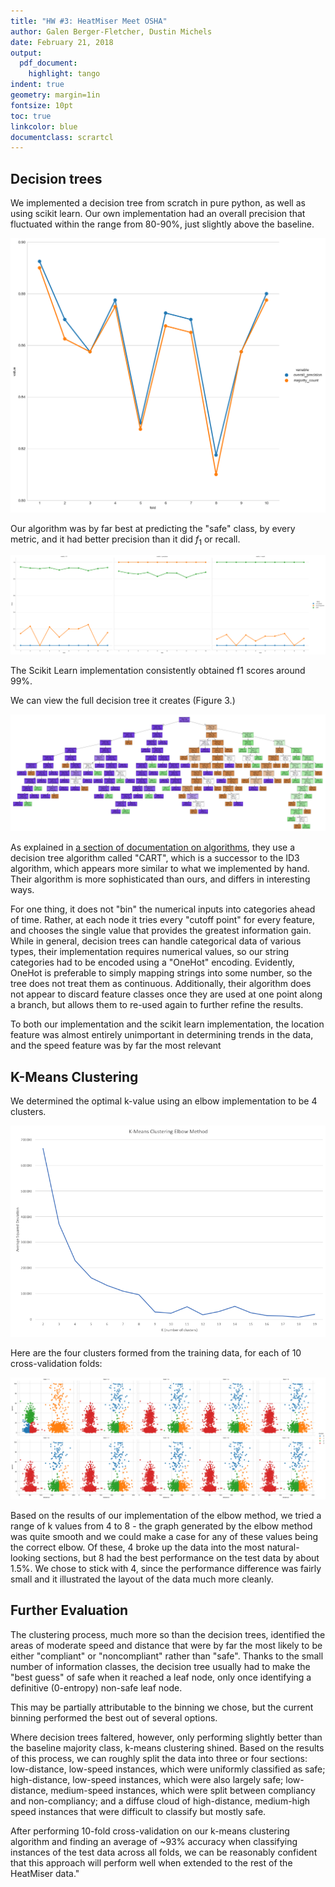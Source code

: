 ```yaml
---
title: "HW #3: HeatMiser Meet OSHA"
author: Galen Berger-Fletcher, Dustin Michels
date: February 21, 2018
output:
  pdf_document:
    highlight: tango
indent: true
geometry: margin=1in
fontsize: 10pt
toc: true
linkcolor: blue
documentclass: scrartcl
---
```


## Decision trees

We implemented a decision tree from scratch in pure python, as well as using scikit learn. Our own implementation had an overall precision that fluctuated within the range from 80-90%, just slightly above the baseline.

![Overall precision for each fold compared to baseline, programmatically generated.](images/dec_tree_prec.png)

Our algorithm was by far best at predicting the "safe" class, by every metric, and it had better precision than it did $f_1$ or recall.

![All three performance metrics for each class](images/dec_tree_all_metrics.png)

The Scikit Learn implementation consistently obtained f1 scores around 99%.

We can view the full decision tree it creates (Figure 3.)

![Decision tree generated by scikit learn. Here we can at least see at a glance the depth and complexity. The image is includes in `images/tree.png`, if you wish to view more closely.](images/tree.png)

As explained in [a section of documentation on algorithms](http://scikit-learn.org/stable/modules/tree.html#tree-algorithms-id3-c4-5-c5-0-and-cart), they use a decision tree algorithm called "CART", which is a successor to the ID3 algorithm, which appears more similar to what we implemented by hand. Their algorithm is more sophisticated than ours, and differs in interesting ways.

For one thing, it does not "bin" the numerical inputs into categories ahead of time. Rather, at each node it tries every "cutoff point" for every feature, and chooses the single value that provides the greatest information gain. While in general, decision trees can handle categorical data of various types, their implementation requires numerical values, so our string categories had to be encoded using a "OneHot" encoding. Evidently, OneHot is preferable to simply mapping strings into some number, so the tree does not treat them as continuous. Additionally, their algorithm does not appear to discard feature classes once they are used at one point along a branch, but allows them to re-used again to further refine the results.

To both our implementation and the scikit learn implementation, the location feature was almost entirely unimportant in determining trends in the data, and the speed feature was by far the most relevant

## K-Means Clustering

We determined the optimal k-value using an elbow implementation to be 4 clusters.

![Elbow graph](images/elbow.png)

Here are the four clusters formed from the training data, for each of 10 cross-validation folds:

![The four clusters formed by each fold, programmatically genertated.](images/clusters.png)

Based on the results of our implementation of the elbow method, we tried a range of k values from 4 to 8 - the graph generated by the elbow method was quite smooth and we could make a case for any of these values being the correct elbow.  Of these, 4 broke up the data into the most natural-looking sections, but 8 had the best performance on the test data by about 1.5%.  We chose to stick with 4, since the performance difference was fairly small and it illustrated the layout of the data much more cleanly.

## Further Evaluation

The clustering process, much more so than the decision trees, identified the areas of moderate speed and distance that were by far the most likely to be either "compliant" or "noncompliant" rather than "safe". Thanks to the small number of information classes, the decision tree usually had to make the "best guess" of safe when it reached a leaf node, only once identifying a definitive (0-entropy) non-safe leaf node.

This may be partially attributable to the binning we chose, but the current binning performed the best out of several options.

Where decision trees faltered, however, only performing slightly better than the baseline majority class, k-means clustering shined. Based on the results of this process, we can roughly split the data into three or four sections: low-distance, low-speed instances, which were uniformly classified as safe; high-distance, low-speed instances, which were also largely safe; low-distance, medium-speed instances, which were split between compliancy and non-compliancy; and a diffuse cloud of high-distance, medium-high speed instances that were difficult to classify but mostly safe.

After performing 10-fold cross-validation on our k-means clustering algorithm and finding an average of ~93% accuracy when classifying instances of the test data across all folds, we can be reasonably confident that this approach will perform well when extended to the rest of the HeatMiser data."
